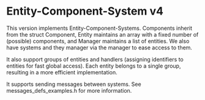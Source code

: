# Entity-Component-System v4

This version implements Entity-Component-Systems. Components inherit from the struct Component, Entity maintains an array with a fixed number of (possible) components, and Manager maintains a list of entities. We also have systems and they manager via the manager to ease access to them.

It also support groups of entities and handlers (assigning identifiers to entities for fast global access). Each entity belongs to a single group, resulting in a more efficient implementation.

It supports sending messages between systems. See messages_defs_examples.h for more information.


